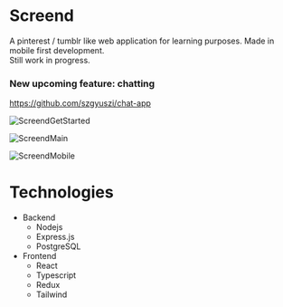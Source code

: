 # Screend
A pinterest / tumblr like web application for learning purposes.
Made in mobile first development. \
Still work in progress.

### New upcoming feature: chatting 
https://github.com/szgyuszi/chat-app

![ScreendGetStarted](https://user-images.githubusercontent.com/93653125/202743317-e70125fe-5efe-483e-b834-3510908e803a.png)

![ScreendMain](https://user-images.githubusercontent.com/93653125/202737563-38849e36-8f84-4abe-a026-d587a7b36ea8.png)

![ScreendMobile](https://user-images.githubusercontent.com/93653125/202741763-0ef513c2-0b3a-4e95-aa4b-5c081753015a.png)

# Technologies
  - Backend 
     - Nodejs 
     - Express.js
     - PostgreSQL
  - Frontend 
     - React 
     - Typescript
     - Redux
     - Tailwind
